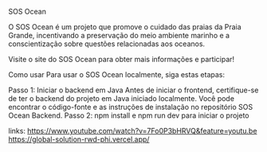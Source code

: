 SOS Ocean

O SOS Ocean é um projeto que promove o cuidado das praias da Praia Grande, incentivando a preservação do meio ambiente marinho e a conscientização sobre questões relacionadas aos oceanos.

Visite o site do SOS Ocean para obter mais informações e participar!

Como usar
Para usar o SOS Ocean localmente, siga estas etapas:

Passo 1: Iniciar o backend em Java
Antes de iniciar o frontend, certifique-se de ter o backend do projeto em Java iniciado localmente. Você pode encontrar o código-fonte e as instruções de instalação no repositório SOS Ocean Backend.
Passo 2: npm install e npm run dev para iniciar o projeto

links:
https://www.youtube.com/watch?v=7Fo0P3bHRVQ&feature=youtu.be
https://global-solution-rwd-phi.vercel.app/
